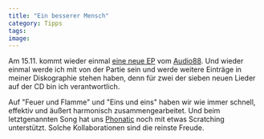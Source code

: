 ```yaml
---
title: "Ein besserer Mensch"
category: Tipps
tags: 
image: 
---
```


Am 15.11. kommt wieder einmal [eine neue EP](http://www.the-groundzero.com/2007/11/03/ein-besserer-mensch-ep/) vom [Audio88](http://www.audio88.de). Und wieder einmal werde ich mit von der Partie sein und werde weitere Einträge in meiner Diskographie stehen haben, denn für zwei der sieben neuen Lieder auf der CD bin ich verantwortlich.  

  

Auf "Feuer und Flamme" und "Eins und eins" haben wir wie immer schnell, effektiv und äußert harmonisch zusammengearbeitet. Und beim letztgenannten Song hat uns [Phonatic](http://www.myspace.com/phoneeziac) noch mit etwas Scratching unterstützt. Solche Kollaborationen sind die reinste Freude.